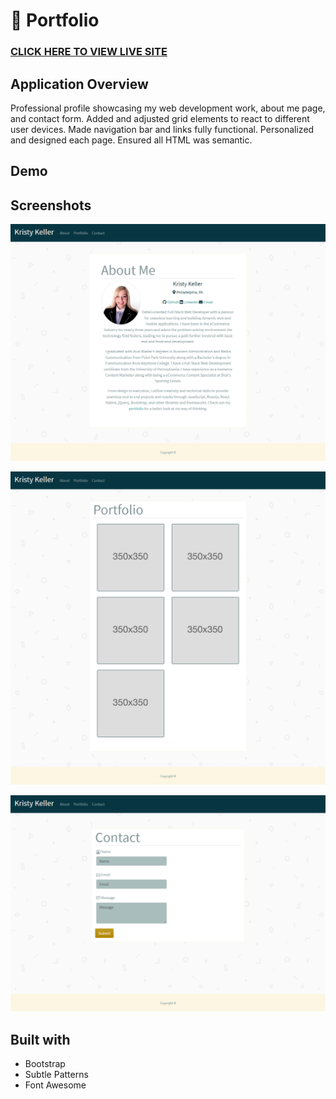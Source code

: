 # 👤 Portfolio
### [CLICK HERE TO VIEW LIVE SITE](https://kristykeller.github.io/)

## Application Overview
Professional profile showcasing my web development work, about me page, and contact form. Added and adjusted grid elements to react to different user devices. Made navigation bar and links fully functional. Personalized and designed each page. Ensured all HTML was semantic. 

## Demo

## Screenshots

![about](./assets/Images/about-me-page.png "about me screenshot")

![portfolio](./assets/Images/portfolio-page.png "portfolio screenshot")

![contact](./assets/Images/contact-page.png "contact screenshot")

## Built with
* Bootstrap
* Subtle Patterns
* Font Awesome
